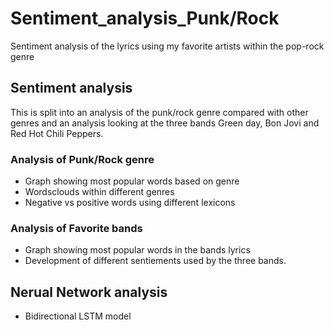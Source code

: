 # Sentiment_analysis_Punk/Rock
Sentiment analysis of the lyrics using my favorite artists within the pop-rock genre


## Sentiment analysis
This is split into an analysis of the punk/rock genre compared with other genres and an analysis looking at the three bands Green day, Bon Jovi and Red Hot Chili Peppers. 

### Analysis of Punk/Rock genre 
- Graph showing most popular words based on genre
- Wordsclouds within different genres 
- Negative vs positive words using different lexicons

### Analysis of Favorite bands
- Graph showing most popular words in the bands lyrics
- Development of different sentiements used by the three bands. 

## Nerual Network analysis

- Bidirectional LSTM model

